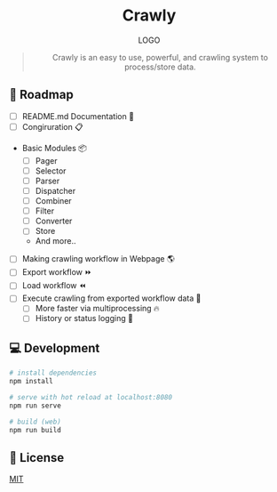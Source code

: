 <div align="center">

# Crawly

LOGO

> Crawly is an easy to use, powerful, and crawling system to process/store data.

</div>

## :car: Roadmap

- [ ] README.md Documentation :pencil:
- [ ] Congiruration :clipboard:
- Basic Modules :package:
  - [ ] Pager
  - [ ] Selector
  - [ ] Parser
  - [ ] Dispatcher
  - [ ] Combiner
  - [ ] Filter
  - [ ] Converter
  - [ ] Store
  - And more..
- [ ] Making crawling workflow in Webpage :earth_americas:
- [ ] Export workflow :fast_forward:
- [ ] Load workflow :rewind:
- [ ] Execute crawling from exported workflow data :muscle:
  - [ ] More faster via multiprocessing :fire:
  - [ ] History or status logging :page_with_curl:

## :computer: Development

```bash
# install dependencies
npm install

# serve with hot reload at localhost:8080
npm run serve

# build (web)
npm run build
```

## :key: License

[MIT](LICENSE)
